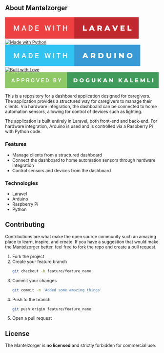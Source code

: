 ## About Mantelzorger

[![Made with Laravel](https://github.com/dogukale/mantelzorger/blob/main/img/made-with-laravel.svg?raw=true)](https://forthebadge.com)
[![Made with Python](https://forthebadge.com/images/badges/made-with-python.svg)](https://forthebadge.com)
[![Made with Arduino](https://github.com/dogukale/mantelzorger/blob/main/img/made-with-arduino.svg?raw=true)](https://forthebadge.com)
[![Built with Love](http://forthebadge.com/images/badges/built-with-love.svg)](http://forthebadge.com)
![Approved by Dogukan Kalemli](https://github.com/dogukale/mantelzorger/blob/main/img/approved-by.svg?raw=true)

This is a repository for a dashboard application designed for caregivers. The application provides a structured way for caregivers to manage their clients. Via hardware integration, the dashboard can be connected to home automation sensors, allowing for control of devices such as lighting.

The application is built entirely in Laravel, both front-end and back-end. For hardware integration, Arduino is used and is controlled via a Raspberry Pi with Python code.

### Features

- Manage clients from a structured dashboard
- Connect the dashboard to home automation sensors through hardware integration
- Control sensors and devices from the dashboard

### Technologies

- Laravel
- Arduino
- Raspberry Pi
- Python

## Contributing

Contributions are what make the open source community such an amazing place to learn, inspire, and create. If you have a suggestion that would make the Mantelzorger better, feel free to fork the repo and create a pull request.

1. Fork the project
2. Create your feature branch
    ```sh
    git checkout -b feature/feature_name
    ```
3. Commit your changes
    ```sh
    git commit -m 'Added some amazing things'
    ```
4. Push to the branch
    ```sh
    git push origin feature/feature_name
    ```
5. Open a pull request

## License

The Mantelzorger is **no licensed** and strictly forbidden for commercial use.
